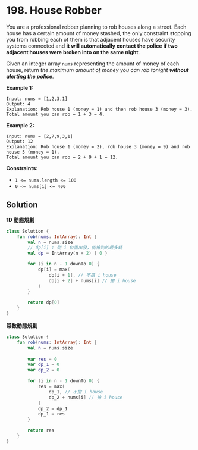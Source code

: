 # 198. House Robber

You are a professional robber planning to rob houses along a street. Each house has a certain amount of money stashed, the only constraint stopping you from robbing each of them is that adjacent houses have security systems connected and **it will automatically contact the police if two adjacent houses were broken into on the same night**.

Given an integer array `nums` representing the amount of money of each house, return *the maximum amount of money you can rob tonight **without alerting the police***.

 

**Example 1:**
```
Input: nums = [1,2,3,1]
Output: 4
Explanation: Rob house 1 (money = 1) and then rob house 3 (money = 3).
Total amount you can rob = 1 + 3 = 4.
```
**Example 2:**
```
Input: nums = [2,7,9,3,1]
Output: 12
Explanation: Rob house 1 (money = 2), rob house 3 (money = 9) and rob house 5 (money = 1).
Total amount you can rob = 2 + 9 + 1 = 12.
```

**Constraints:**

- `1 <= nums.length <= 100`
- `0 <= nums[i] <= 400`

## Solution

**1D 動態規劃**
```kotlin
class Solution {
    fun rob(nums: IntArray): Int {
        val n = nums.size
        // dp[i] : 從 i 位置出發，能搶到的最多錢
        val dp = IntArray(n + 2) { 0 }

        for (i in n - 1 downTo 0) {
            dp[i] = max(
                dp[i + 1], // 不搶 i house
                dp[i + 2] + nums[i] // 搶 i house
            ) 
        }

        return dp[0]
    }
}
```

**常數動態規劃**

```kotlin
class Solution {
    fun rob(nums: IntArray): Int {
        val n = nums.size
        
        var res = 0
        var dp_1 = 0
        var dp_2 = 0

        for (i in n - 1 downTo 0) {
            res = max(
                dp_1, // 不搶 i house
                dp_2 + nums[i] // 搶 i house
            )
            dp_2 = dp_1
            dp_1 = res
        }

        return res
    }
}
```